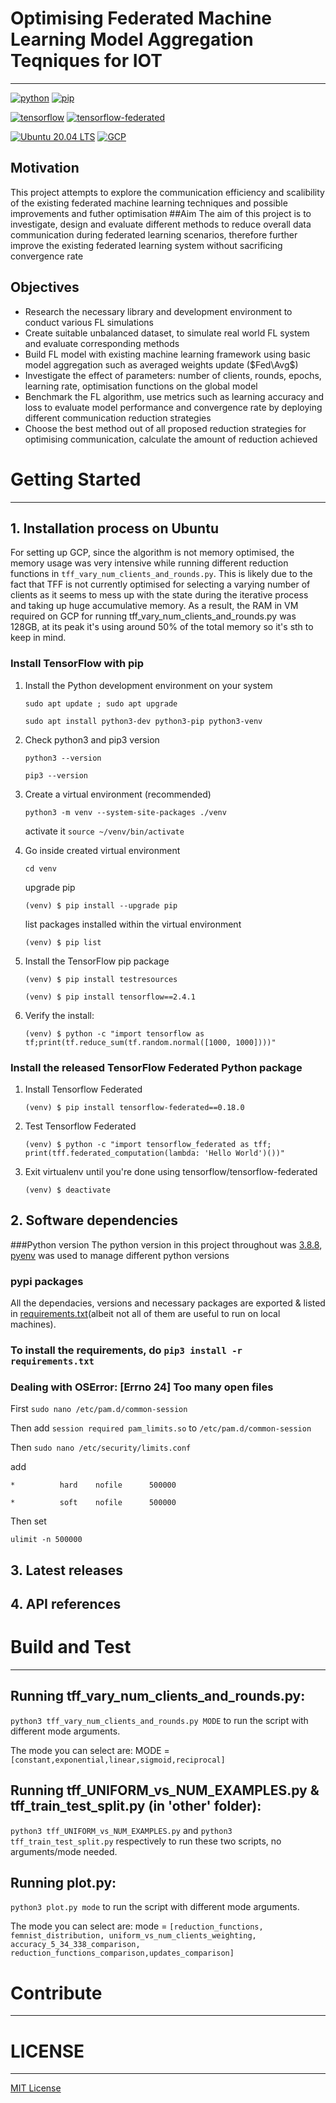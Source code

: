 # Optimising Federated Machine Learning Model Aggregation Teqniques for IOT 
-----------------------------------------------------------------------------------
[![python](https://img.shields.io/badge/python-3.8.8-blue?style=plastic&logo=python)](https://www.python.org/downloads/release/python-388/)
[![pip](https://img.shields.io/badge/pypi-v21.0.1-informational?&logo=pypi)](https://pypi.org/project/pip/21.0.1/)

[![tensorflow](https://img.shields.io/badge/tensorflow-2.4.1-orange?logo=TensorFlow)](https://pypi.org/project/tensorflow/2.4.1/)
[![tensorflow-federated](https://img.shields.io/badge/tensorflow--federated-0.18.0-yellowgreen?logo=TensorFlow)](https://pypi.org/project/tensorflow-federated/0.18.0/)

[![Ubuntu 20.04 LTS](https://img.shields.io/badge/ubuntu-20.04_LTS-orange?&color=E95420&logo=ubuntu)](https://releases.ubuntu.com/20.04/)
[![GCP](https://img.shields.io/badge/Google%20Cloud%20Platform(GCP)-_-4285F4?labelColor=white&logo=Google-Cloud)](https://cloud.google.com/)
<!-- [![GCP](https://img.shields.io/badge/Google%20Cloud%20Platform(GCP)-_-4285F4?logo=Google-Cloud)](https://cloud.google.com/) -->
<!-- [![GCP](https://img.shields.io/badge/Google%20Cloud%20Platform(GCP)-white?logo=Google-Cloud)](https://cloud.google.com/) -->

## Motivation 
This project attempts to explore the communication efficiency and scalibility of the existing federated machine learning techniques and possible improvements and futher optimisation 
##Aim
The aim of this project is to investigate, design and evaluate different methods to reduce overall data communication during federated learning scenarios, therefore further improve the existing federated learning system without sacrificing convergence rate

## Objectives
* Research the necessary library and development environment to conduct various FL simulations
* Create suitable unbalanced dataset, to simulate real world FL system and evaluate corresponding methods
* Build FL model with existing machine learning framework using basic model aggregation such as averaged weights update ($Fed\Avg$)
* Investigate the effect of parameters: number of clients, rounds, epochs, learning rate, optimisation functions on the global model 
* Benchmark the FL algorithm, use metrics such as learning accuracy and loss to evaluate model performance and convergence rate by deploying different communication reduction strategies
* Choose the best method out of all proposed reduction strategies for optimising communication, calculate the amount of reduction achieved

# Getting Started
-----------------------------------------------------------------------------------
<!-- TODO: Guide users through getting your code up and running on their own system. In this section you can talk about: -->
## 1.    Installation process on Ubuntu

For setting up GCP, since the algorithm is not memory optimised, the memory usage was very intensive while running different reduction functions in `tff_vary_num_clients_and_rounds.py`.  This is likely due to the fact that TFF is not currently optimised for selecting a varying number of clients as it seems to mess up 
with the state during the iterative process and taking up huge accumulative memory.  As a result, the RAM in VM required on GCP for running tff_vary_num_clients_and_rounds.py was 128GB, at its peak it's using around 50% of the total memory so it's sth to keep in mind. 
### Install TensorFlow with pip
1. Install the Python development environment on your system

    `sudo apt update ; sudo apt upgrade`

    `sudo apt install python3-dev python3-pip python3-venv`
2. Check python3 and pip3 version

    `python3 --version`

    `pip3 --version`
3. Create a virtual environment (recommended)

    `python3 -m venv --system-site-packages ./venv`

    activate it `source ~/venv/bin/activate`
4. Go inside created virtual environment

    `cd venv`

    upgrade pip

    `(venv) $ pip install --upgrade pip`

    list packages installed within the virtual environment

    `(venv) $ pip list`
5. Install the TensorFlow pip package 

    `(venv) $ pip install testresources`

    `(venv) $ pip install tensorflow==2.4.1`

6. Verify the install:

    `(venv) $ python -c "import tensorflow as tf;print(tf.reduce_sum(tf.random.normal([1000, 1000])))"`

### Install the released TensorFlow Federated Python package
1. Install Tensorflow Federated 

    `(venv) $ pip install tensorflow-federated==0.18.0`

2. Test Tensorflow Federated 

    `(venv) $ python -c "import tensorflow_federated as tff; print(tff.federated_computation(lambda: 'Hello World')())"`

3. Exit virtualenv until you're done using tensorflow/tensorflow-federated

    `(venv) $ deactivate`

## 2.    Software dependencies
###Python version
The python version in this project throughout was [3.8.8](https://www.python.org/downloads/release/python-388/), [pyenv](https://github.com/pyenv/pyenv) was used to manage different python versions
### pypi packages
All the dependacies, versions and necessary packages are exported & listed in [requirements.txt](requirements.txt)(albeit not all of them are useful to run on local machines). 
### To install the requirements, do `pip3 install -r requirements.txt`
### Dealing with OSError: [Errno 24] Too many open files
First `sudo nano /etc/pam.d/common-session`

Then add `session required pam_limits.so` to `/etc/pam.d/common-session`

Then `sudo nano /etc/security/limits.conf`

add

`*          hard    nofile      500000`

`*          soft    nofile      500000`

Then set 

`ulimit -n 500000`

## 3.	Latest releases
## 4.	API references

# Build and Test
-----------------------------------------------------------------------------------
<!-- TODO: Describe and show how to build your code and run the tests.  -->
## Running tff_vary_num_clients_and_rounds.py:

`python3 tff_vary_num_clients_and_rounds.py MODE` to run the script with different mode arguments.
<!-- `python3 tff_vary_num_clients_and_rounds.py mode &` to run it in the background -->


The mode you can select are: MODE = `[constant,exponential,linear,sigmoid,reciprocal]`


## Running tff_UNIFORM_vs_NUM_EXAMPLES.py & tff_train_test_split.py (in 'other' folder):

`python3 tff_UNIFORM_vs_NUM_EXAMPLES.py` and `python3 tff_train_test_split.py` respectively to run these two scripts, no arguments/mode needed.
<!-- `python3 tff_vary_num_clients_and_rounds.py mode &` to run it in the background -->


## Running plot.py:

`python3 plot.py mode` to run the script with different mode arguments.
<!-- `python3 tff_vary_num_clients_and_rounds.py mode &` to run it in the background -->


The mode you can select are: mode = `[reduction_functions, femnist_distribution, uniform_vs_num_clients_weighting, accuracy_5_34_338_comparison, reduction_functions_comparison,updates_comparison]`
# Contribute
-----------------------------------------------------------------------------------
<!-- TODO: Explain how other users and developers can contribute to make your code better.  -->

<!-- If you want to learn more about creating good readme files then refer the following [guidelines](https://docs.microsoft.com/en-us/azure/devops/repos/git/create-a-readme?view=azure-devops). You can also seek inspiration from the below readme files:
- [ASP.NET Core](https://github.com/aspnet/Home)
- [Visual Studio Code](https://github.com/Microsoft/vscode)
- [Chakra Core](https://github.com/Microsoft/ChakraCore) -->

# LICENSE
-----------------------------------------------------------------------------------
[MIT License](LICENSE)
